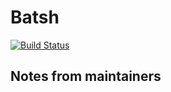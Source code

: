 
# Batsh

[![Build Status](https://travis-ci.org/darrenldl/Batsh.svg?branch=master)](https://travis-ci.org/darrenldl/Batsh)

## Notes from maintainers